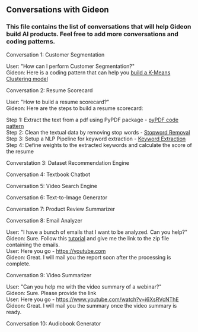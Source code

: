 ## Conversations with Gideon  
### This file contains the list of conversations that will help Gideon build AI products. Feel free to add more conversations and coding patterns.

Conversation 1: Customer Segmentation   

User: "How can I perform Customer Segmentation?"  
Gideon: Here is a coding pattern that can help you [build a K-Means Clustering model](ml-code-patterns/model%20training/customer_segmentation_plotly) 

Conversation 2: Resume Scorecard   

User: "How to build a resume scorecard?"  
Gideon: Here are the steps to build a resume scorecard:  

Step 1: Extract the text from a pdf using PyPDF package - [pyPDF code pattern](ml-code-patterns/model%20training/customer_segmentation_plotly)   
Step 2: Clean the textual data by removing stop words - [Stopword Removal](ml-code-patterns/model%20training/customer_segmentation_plotly)  
Step 3: Setup a NLP Pipeline for keyword extraction - [Keyword Extraction](ml-code-patterns/model%20training/customer_segmentation_plotly)    
Step 4: Define weights to the extracted keywords and calculate the score of the resume  

Converstation 3: Dataset Recommendation Engine  

Conversation 4: Textbook Chatbot  

Conversation 5: Video Search Engine  

Conversation 6: Text-to-Image Generator  

Conversation 7: Product Review Summarizer  

Conversation 8: Email Analyzer    

User: "I have a bunch of emails that I want to be analyzed. Can you help?"  
Gideon: Sure. Follow this [tutorial](https://youtube.com) and give me the link to the zip file containing the emails.  
User: Here you go - https://youtube.com  
Gideon: Great. I will mail you the report soon after the processing is complete.  

Conversation 9: Video Summarizer  

User: "Can you help me with the video summary of a webinar?"  
Gideon: Sure. Please provide the link  
User: Here you go - https://www.youtube.com/watch?v=i6XsRVcNThE  
Gideon: Great. I will mail you the summary once the video summary is ready.

Conversation 10: Audiobook Generator
